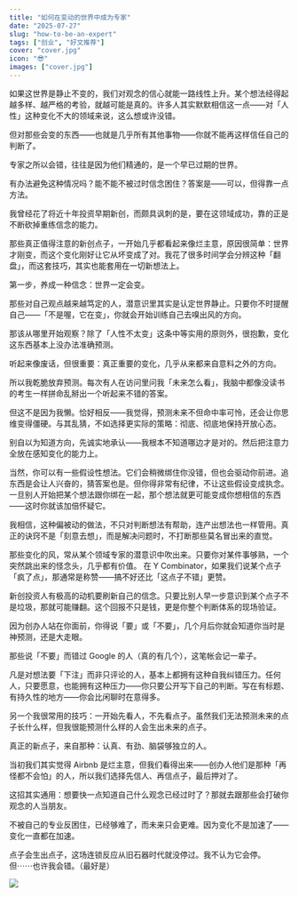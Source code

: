 ```yaml
---
title: "如何在变动的世界中成为专家"
date: "2025-07-27"
slug: "how-to-be-an-expert"
tags: ["创业", "好文推荐"]
cover: "cover.jpg"
icon: "😎"
images: ["cover.jpg"]
---
```

如果这世界是静止不变的，我们对观念的信心就能一路线性上升。某个想法经得起越多样、越严格的考验，就越可能是真的。许多人其实默默相信这一点——对「人性」这种变化不大的领域来说，这么想或许没错。



但对那些会变的东西——也就是几乎所有其他事物——你就不能再这样信任自己的判断了。



专家之所以会错，往往是因为他们精通的，是一个早已过期的世界。



有办法避免这种情况吗？能不能不被过时信念困住？答案是——可以，但得靠一点方法。



我曾经花了将近十年投资早期新创，而颇具讽刺的是，要在这领域成功，靠的正是不断砍掉重练信念的能力。



那些真正值得注意的新创点子，一开始几乎都看起来像烂主意，原因很简单：世界才刚变，而这个变化刚好让它从坏变成了对。我花了很多时间学会分辨这种「翻盘」，而这套技巧，其实也能套用在一切新想法上。



第一步，养成一种信念：世界一定会变。



那些对自己观点越来越笃定的人，潜意识里其实是认定世界静止。只要你不时提醒自己——「不是喔，它在变」，你就会开始训练自己去嗅出风的方向。



那该从哪里开始观察？除了「人性不太变」这条中等实用的原则外，很抱歉，变化这东西基本上没办法准确预测。



听起来像废话，但很重要：真正重要的变化，几乎从来都来自意料之外的方向。



所以我乾脆放弃预测。每次有人在访问里问我「未来怎么看」，我脑中都像没读书的考生一样拼命乱掰出一个听起来不错的答案。



但这不是因为我懒。恰好相反——我觉得，预测未来不但命中率可怜，还会让你思维变得僵硬。与其乱猜，不如选择更实际的策略：彻底、彻底地保持开放心态。



别自以为知道方向，先诚实地承认——我根本不知道哪边才是对的。然后把注意力全放在感知变化的能力上。



当然，你可以有一些假设性想法。它们会稍微绑住你没错，但也会驱动你前进。追东西是会让人兴奋的，猜答案也是。但你得非常有纪律，不让这些假设变成执念。
一旦别人开始把某个想法跟你绑在一起，那个想法就更可能变成你想相信的东西——这时你就该加倍怀疑它。



我相信，这种偏被动的做法，不只对判断想法有帮助，连产出想法也一样管用。真正的诀窍不是「刻意去想」，而是解决问题时，不打断那些莫名冒出来的直觉。



那些变化的风，常从某个领域专家的潜意识中吹出来。只要你对某件事够熟，一个突然跳出来的怪念头，几乎都有价值。
在 Y Combinator，如果我们说某个点子「疯了点」，那通常是称赞——搞不好还比「这点子不错」更赞。



新创投资人有极高的动机要刷新自己的信念。只要比别人早一步意识到某个点子不是垃圾，那就可能赚翻。这个回报不只是钱，更是你整个判断体系的现场验证。



因为创办人站在你面前，你得说「要」或「不要」，几个月后你就会知道你当时是神预测，还是大走眼。



那些说「不要」而错过 Google 的人（真的有几个），这笔帐会记一辈子。



凡是对想法要「下注」而非只评论的人，基本上都拥有这种自我纠错压力。任何人，只要愿意，也能拥有这种压力——你只要公开写下自己的判断。写在有标题、有持久性的地方——你会比闲聊时在意得多。



另一个我很常用的技巧：一开始先看人，不先看点子。虽然我们无法预测未来的点子长什么样，但我很能预测什么样的人会生出未来的点子。



真正的新点子，来自那种：认真、有劲、脑袋够独立的人。



当初我们其实觉得 Airbnb 是烂主意，但我们看得出来——创办人他们是那种「再怪都不会怕」的人，所以我们选择先信人、再信点子，最后押对了。



这招其实通用：想要快一点知道自己什么观念已经过时了？那就去跟那些会打破你观念的人当朋友。



不被自己的专业反困住，已经够难了，而未来只会更难。因为变化不是加速了——变化一直都在加速。



点子会生出点子，这场连锁反应从旧石器时代就没停过。我不认为它会停。
但⋯⋯也许我会错。（最好是）




![](https://prod-files-secure.s3.us-west-2.amazonaws.com/112d0858-5090-4d34-a606-b75eb8d65fd2/46476355-9cf3-4e99-9b7a-3531bc426380/1000202064.png?X-Amz-Algorithm=AWS4-HMAC-SHA256&X-Amz-Content-Sha256=UNSIGNED-PAYLOAD&X-Amz-Credential=ASIAZI2LB466R2CS25Y3%2F20251030%2Fus-west-2%2Fs3%2Faws4_request&X-Amz-Date=20251030T171256Z&X-Amz-Expires=3600&X-Amz-Security-Token=IQoJb3JpZ2luX2VjEDgaCXVzLXdlc3QtMiJGMEQCIAhZNYoNwGpwUP89JbuidVGMtp0l8RIEosgdPXG0%2FXgfAiBiRYvpYN0djF9724Qx3BtG49ZdOF3wafCyowXXRFcYmyqIBAjx%2F%2F%2F%2F%2F%2F%2F%2F%2F%2F8BEAAaDDYzNzQyMzE4MzgwNSIMwvolCFRJ%2F7N6Rbh4KtwDtQbatXTAFZgrsOagJkW5EifdKMI%2FJi9ynDVZ%2FPsLvNKi%2F9qoo%2FXCOgv2dU6nH9KdxQIpnJR9ufOO1GYW73uLNP1krL4%2F%2FsAUohoNcJ8ljPJYBf5T6mADpOD0S5mPFUJa0XEufOALEOJX0AQzsZfbGj0g0a65CBm4gMNeHrSOqHhMuSGMT7Nx3miQWQgo34UCD3gvJdYe6bxGvX3cV6n4SMyH8ADHROv4z6f5Mpvufr3oNHQl%2FokMdCEoSCykYJyx%2BGYRwfx7N6N4V1Kk4K7DzwVKeN9gitFSv4v7MI%2FuAtNbJ4xt8KyOnlZe6T6MoBOfVsQaE11%2FRg8TxttkwQ4vo%2FN%2BimhtJnf6wzY8bVh5zCJ3LH0a7OnlFkEXrXx7T%2FBa9ZtXgdyW2Krw7gX9FtvaK69nwTWVLpUWVWs4EcOp6gvb59EzQCtlDbEq2uzpmb5Nq%2BC6va52%2BKBjpb%2BCtpX0Z%2B5pRPB4wiksFaSt85qDgHCUih8UATATDfhXulW4lJsPaF%2BhAmTKYLR3%2FHYvw5%2FxubUtmvGn9CHjtjXFzF51PcmeZM55SXg%2Fk2nIETQ5vVf0YGJ%2FXQF06m91j7ds8MzJGM3tIP3%2FXYJ4ZpTY4ZZbDB5mF62Q3BrQfSfOW3YwtJuOyAY6pgEoutjU23aRAXWpFneAL9tpRcZVPYWYEMUoj%2B90Dcr%2BVSVSnL8dqDTsMd0jDQTBLkWcWtznPig6KKdZxd807upQB4enohS73hL5CwBYRq23bwiOMDPuDSksLbeCXiRm3Zw%2FAPVHl2IAKO%2BUzghwxd7N5HWhk5psqDN1UJQh7Oo6yBPJzafd7VeYjzfE12xcwY971v9wXbKbGPlYSTvE3jpdCW3swo2v&X-Amz-Signature=8d0fa673d60c4b4dc0b71d9214db5b29db49984aa53f1f10aa35916d36551aec&X-Amz-SignedHeaders=host&x-amz-checksum-mode=ENABLED&x-id=GetObject)

